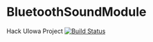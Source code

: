 # BluetoothSoundModule
Hack UIowa Project
[![Build Status](https://travis-ci.com/dirthsj/BluetoothSoundModule.svg?branch=master)](https://travis-ci.com/dirthsj/BluetoothSoundModule)
